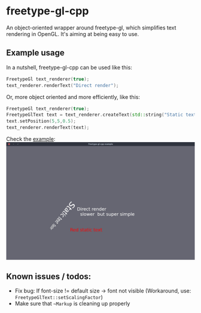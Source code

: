 # freetype-gl-cpp
An object-oriented wrapper around freetype-gl, which simplifies text rendering in OpenGL. It's aiming at being easy to use.

## Example usage

In a nutshell, freetype-gl-cpp can be used like this:
```C++
FreetypeGl text_renderer(true);
text_renderer.renderText("Direct render");
```
Or, more object oriented and more efficiently, like this:
```C++
FreetypeGl text_renderer(true);
FreetypeGlText text = text_renderer.createText(std::string("Static text (faster)"));
text.setPosition(5,5,0.5);
text_renderer.renderText(text);
```

Check the [example](example/example.cpp):
![Example output](example/screenshot.jpg)


## Known issues / todos:
* Fix bug: If font-size != default size -> font not visible (Workaround, use: `FreetypeGlText::setScalingFactor`)
* Make sure that `~Markup` is cleaning up properly
